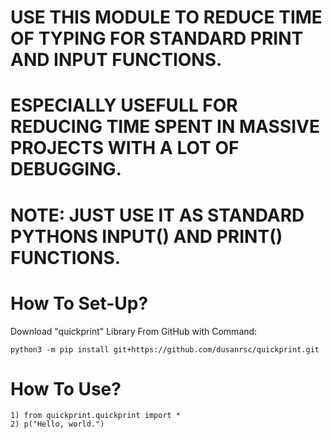 # USE THIS MODULE TO REDUCE TIME OF TYPING FOR STANDARD PRINT AND INPUT FUNCTIONS.

# ESPECIALLY USEFULL FOR REDUCING TIME SPENT IN MASSIVE PROJECTS WITH A LOT OF DEBUGGING.

# NOTE: JUST USE IT AS STANDARD PYTHONS INPUT() AND PRINT() FUNCTIONS.

# How To Set-Up?
Download "quickprint" Library From GitHub with Command:

    python3 -m pip install git+https://github.com/dusanrsc/quickprint.git

# How To Use?
    1) from quickprint.quickprint import *
    2) p("Hello, world.")
